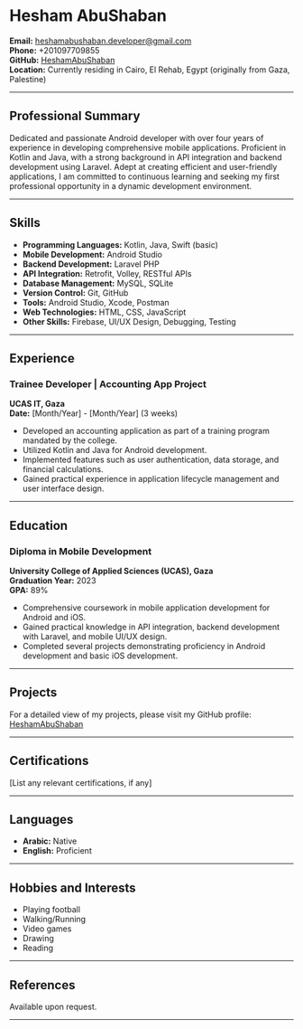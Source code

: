 # **Hesham AbuShaban**
**Email:** heshamabushaban.developer@gmail.com  
**Phone:** +201097709855  
**GitHub:** [HeshamAbuShaban](https://github.com/HeshamAbuShaban)  
**Location:** Currently residing in Cairo, El Rehab, Egypt (originally from Gaza, Palestine)

---

## **Professional Summary**

Dedicated and passionate Android developer with over four years of experience in developing comprehensive mobile applications. Proficient in Kotlin and Java, with a strong background in API integration and backend development using Laravel. Adept at creating efficient and user-friendly applications, I am committed to continuous learning and seeking my first professional opportunity in a dynamic development environment.

---

## **Skills**

- **Programming Languages:** Kotlin, Java, Swift (basic)
- **Mobile Development:** Android Studio
- **Backend Development:** Laravel PHP
- **API Integration:** Retrofit, Volley, RESTful APIs
- **Database Management:** MySQL, SQLite
- **Version Control:** Git, GitHub
- **Tools:** Android Studio, Xcode, Postman
- **Web Technologies:** HTML, CSS, JavaScript
- **Other Skills:** Firebase, UI/UX Design, Debugging, Testing

---

## **Experience**

### **Trainee Developer | Accounting App Project**
**UCAS IT, Gaza**  
**Date:** [Month/Year] - [Month/Year] (3 weeks)

- Developed an accounting application as part of a training program mandated by the college.
- Utilized Kotlin and Java for Android development.
- Implemented features such as user authentication, data storage, and financial calculations.
- Gained practical experience in application lifecycle management and user interface design.

---

## **Education**

### **Diploma in Mobile Development**
**University College of Applied Sciences (UCAS), Gaza**  
**Graduation Year:** 2023  
**GPA:** 89%

- Comprehensive coursework in mobile application development for Android and iOS.
- Gained practical knowledge in API integration, backend development with Laravel, and mobile UI/UX design.
- Completed several projects demonstrating proficiency in Android development and basic iOS development.

---

## **Projects**

For a detailed view of my projects, please visit my GitHub profile: [HeshamAbuShaban](https://github.com/HeshamAbuShaban)

---

## **Certifications**

[List any relevant certifications, if any]

---

## **Languages**

- **Arabic:** Native
- **English:** Proficient

---

## **Hobbies and Interests**

- Playing football
- Walking/Running
- Video games
- Drawing
- Reading

---

## **References**

Available upon request.

---
